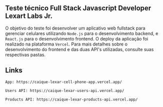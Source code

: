 ## Teste técnico Full Stack Javascript Developer Lexart Labs Jr.

O objetivo do teste foi desenvolver um aplicativo web fullstack para gerenciar celulares utilizando `Node.js` para o desenvolvimento backend, e  `React.js` para o desenvolvimento  frontend. O deploy da aplicação foi realizado na plataforma `Vercel`. Para mais detalhes sobre o desenvolvimento do frontend e das duas API's utilizadas, consulte suas respectivas pastas. 

## Links
```
App: https://caique-lexar-cell-phone-app.vercel.app/

Users API: https://caique-lexar-users-api.vercel.app/

Products API: https://caique-lexar-products-api.vercel.app/
``` 
